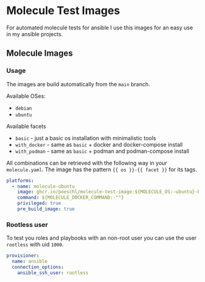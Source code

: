 # Molecule Test Images

For automated molecule tests for ansible I use this images for an easy use in my ansible projects.

## Molecule Images

### Usage

The images are build automatically from the `main` branch.

Available OSes:

* `debian`
* `ubuntu`

Available facets

* `basic` - just a basic os installation with minimalistic tools
* `with_docker` - same as `basic` + docker and docker-compose install
* `with_podman` - same as `basic` + podman and podman-compose install

All combinations can be retrieved with the following way in your `molecule.yaml`.
The image has the pattern `{{ os }}-{{ facet }}` for its tags.

```yaml
platforms:
  - name: molecule-ubuntu
    image: ghcr.io/poeschl/molecule-test-image:${MOLECULE_OS:-ubuntu}-basic
    command: ${MOLECULE_DOCKER_COMMAND:-""}
    privileged: true
    pre_build_image: true
```

### Rootless user

To test you roles and playbooks with an non-root user you can use the user `rootless` with uid `1000`.

```yaml
provisioner:
  name: ansible
  connection_options:
    ansible_ssh_user: rootless
```
